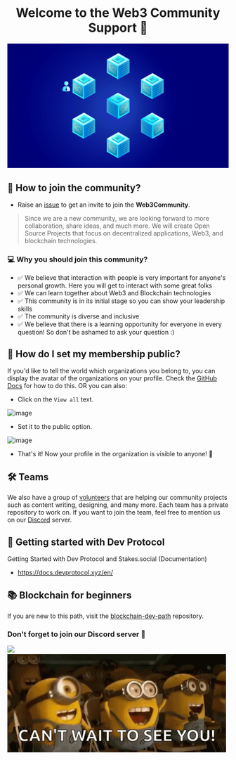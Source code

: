 <h1 align="center"> Welcome to the Web3 Community Support 🎉</h1>
<img alt= "Banner" src= "/assets/blockchain.gif">

## 🤔 How to join the community?

- Raise an [issue](https://github.com/web3community/support/issues/new?assignees=&labels=github-invitation&template=invitation.yml&title=Please+invite+me+to+the+community) to get an invite to join the **Web3Community**.

> Since we are a new community, we are looking forward to more collaboration, share ideas, and much more. We will create Open Source Projects that focus on decentralized applications, Web3, and blockchain technologies.

### 💻 Why you should join this community?

- ✅ We believe that interaction with people is very important for anyone's personal growth. Here you will get to interact with some great folks
- ✅ We can learn together about Web3 and Blockchain technologies
- ✅ This community is in its initial stage so you can show your leadership skills
- ✅ The community is diverse and inclusive
- ✅ We believe that there is a learning opportunity for everyone in every question! So don't be ashamed to ask your question :)

## 🎤 How do I set my membership public?

If you'd like to tell the world which organizations you belong to, you can display the avatar of the organizations on your profile. Check the [GitHub Docs](https://docs.github.com/en/github/setting-up-and-managing-your-github-user-account/managing-your-membership-in-organizations/publicizing-or-hiding-organization-membership) for how to do this. OR you can also:

- Click on the `View all` text.

![image](https://user-images.githubusercontent.com/51391473/133660173-8b63685c-8e7f-48dc-8a7e-e97335941137.png)

- Set it to the public option.

![image](https://user-images.githubusercontent.com/51391473/133660356-65cd3131-ed6e-4d1e-9bcd-cf6412b76662.png)

- That's it! Now your profile in the organization is visible to anyone! 🎉
  
## 🛠 Teams

We also have a group of [volunteers](https://github.com/orgs/web3community/teams) that are helping our community projects such as content writing, designing, and many more. Each team has a private repository to work on. If you want to join the team, feel free to mention us on our [Discord](https://discord.gg/TSRwqx4K2v) server.

## 🚀 Getting started with Dev Protocol

Getting Started with Dev Protocol and Stakes.social (Documentation)

- <https://docs.devprotocol.xyz/en/>

## 📚 Blockchain for beginners

If you are new to this path, visit the [blockchain-dev-path](https://github.com/web3community/blockchain-dev-path) repository.

### Don't forget to join our Discord server 💜

<a href="https://discord.gg/TSRwqx4K2v">
   <img src="https://img.shields.io/discord/835424705410236427?logo=discord&style=for-the-badge" target="blank" />
</a>

<img src= "./assets/footer_welcome.gif">
